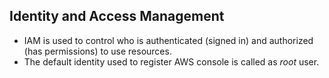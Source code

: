 ## Identity and Access Management

- IAM is used to control who is authenticated (signed in) and authorized (has permissions) to use resources.
- The default identity used to register AWS console is called as *root* user. 